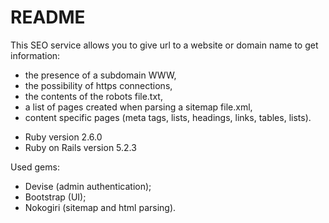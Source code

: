 # README

This SEO service allows you to give url to a website or domain name to get information: 
- the presence of a subdomain WWW, 
- the possibility of https connections, 
- the contents of the robots file.txt, 
- a list of pages created when parsing a sitemap file.xml,
- content specific pages (meta tags, lists, headings, links, tables, lists).

* Ruby version 2.6.0
* Ruby on Rails version 5.2.3

Used gems:
- Devise (admin authentication);
- Bootstrap (UI);
- Nokogiri (sitemap and html parsing).
